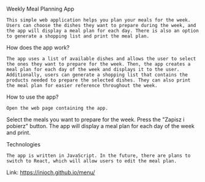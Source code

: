 Weekly Meal Planning App

	This simple web application helps you plan your meals for the week. Users can choose the dishes they want to prepare during the week, and the app will display a meal plan for each day. There is also an option to generate a shopping list and print the meal plan.

How does the app work?

	The app uses a list of available dishes and allows the user to select the ones they want to prepare for the week. Then, the app creates a meal plan for each day of the week and displays it to the user. Additionally, users can generate a shopping list that contains the products needed to prepare the selected dishes. They can also print the meal plan for easier reference throughout the week.

How to use the app?

	Open the web page containing the app.
Select the meals you want to prepare for the week.
Press the "Zapisz i pobierz" button.
The app will display a meal plan for each day of the week and print.
		
Technologies

	The app is written in JavaScript. In the future, there are plans to switch to React, which will allow users to edit the meal plan.
	
Link: https://inioch.github.io/menu/
